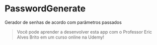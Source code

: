 # PasswordGenerate
Gerador de senhas de acordo com parâmetros passados

> Você pode aprender a desenvolver esta app com o Professor Eric Alves Brito em um curso online na Udemy!
